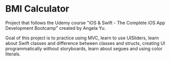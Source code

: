 # BMI Calculator


Project that follows the Udemy course "iOS & Swift - The Complete iOS App Development Bootcamp" created by Angela Yu.


Goal of this project is to practice using MVC, learn to use UISliders, learn about Swift classes and difference between classes and structs, creating UI programmatically without storyboards, learn about segues and using color literals.